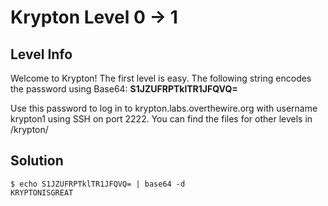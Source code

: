 # Krypton Level 0 → 1
## Level Info
Welcome to Krypton! The first level is easy. The following string encodes the password using Base64:
**S1JZUFRPTklTR1JFQVQ=**

Use this password to log in to krypton.labs.overthewire.org with username krypton1 using SSH on port 2222. You can find the files for other levels in /krypton/

## Solution 
```
$ echo S1JZUFRPTklTR1JFQVQ= | base64 -d 
KRYPTONISGREAT
```
